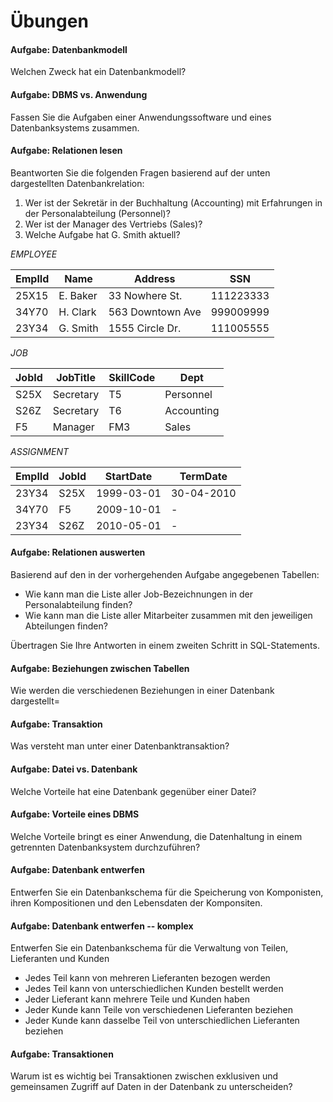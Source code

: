 # Übungen

#### Aufgabe: Datenbankmodell
Welchen Zweck hat ein Datenbankmodell?


#### Aufgabe: DBMS vs. Anwendung
Fassen Sie die Aufgaben einer Anwendungssoftware und eines Datenbanksystems zusammen.


#### Aufgabe: Relationen lesen
Beantworten Sie die folgenden Fragen basierend auf der unten dargestellten Datenbankrelation:

  1. Wer ist der Sekretär in der Buchhaltung (Accounting) mit Erfahrungen in der Personalabteilung (Personnel)?
  2. Wer ist der Manager des Vertriebs (Sales)?
  3. Welche Aufgabe hat G. Smith aktuell?

_EMPLOYEE_

| EmplId | Name            | Address          | SSN       |
|--------|-----------------|------------------|-----------|
| 25X15  | E. Baker        | 33 Nowhere St.   | 111223333 |
| 34Y70  | H. Clark        | 563 Downtown Ave | 999009999 |
| 23Y34  | G. Smith        | 1555 Circle Dr.  | 111005555 |

_JOB_

| JobId | JobTitle      | SkillCode | Dept       |
|-------|---------------|-----------|------------|
| S25X  | Secretary     | T5        | Personnel  |
| S26Z  | Secretary     | T6        | Accounting |
| F5    | Manager       | FM3       | Sales      |

_ASSIGNMENT_

| EmplId | JobId      | StartDate  | TermDate   |
|--------|------------|------------|------------|
| 23Y34  | S25X       | 1999-03-01 | 30-04-2010 |
| 34Y70  | F5         | 2009-10-01 | -          |
| 23Y34  | S26Z       | 2010-05-01 | -          |


#### Aufgabe: Relationen auswerten
Basierend auf den in der vorhergehenden Aufgabe angegebenen Tabellen:

  * Wie kann man die Liste aller Job-Bezeichnungen in der Personalabteilung finden?
  * Wie kann man die Liste aller Mitarbeiter zusammen mit den jeweiligen Abteilungen finden?

Übertragen Sie Ihre Antworten in einem zweiten Schritt in SQL-Statements.


#### Aufgabe: Beziehungen zwischen Tabellen
Wie werden die verschiedenen Beziehungen in einer Datenbank dargestellt=


#### Aufgabe: Transaktion
Was versteht man unter einer Datenbanktransaktion?


#### Aufgabe: Datei vs. Datenbank
Welche Vorteile hat eine Datenbank gegenüber einer Datei?


#### Aufgabe: Vorteile eines DBMS
Welche Vorteile bringt es einer Anwendung, die Datenhaltung in einem getrennten Datenbanksystem durchzuführen?


#### Aufgabe: Datenbank entwerfen
Entwerfen Sie ein Datenbankschema für die Speicherung von Komponisten, ihren Kompositionen und den Lebensdaten der Komponsiten.


#### Aufgabe: Datenbank entwerfen -- komplex
Entwerfen Sie ein Datenbankschema für die Verwaltung von Teilen, Lieferanten und Kunden

  * Jedes Teil kann von mehreren Lieferanten bezogen werden
  * Jedes Teil kann von unterschiedlichen Kunden bestellt werden
  * Jeder Lieferant kann mehrere Teile und Kunden haben
  * Jeder Kunde kann Teile von verschiedenen Lieferanten beziehen
  * Jeder Kunde kann dasselbe Teil von unterschiedlichen Lieferanten beziehen


#### Aufgabe: Transaktionen
Warum ist es wichtig bei Transaktionen zwischen exklusiven und gemeinsamen Zugriff auf Daten in der Datenbank zu unterscheiden?

